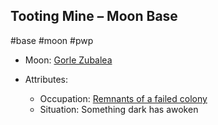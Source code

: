 ## Tooting Mine &ndash; Moon Base

#base #moon #pwp

- Moon: [Gorle Zubalea](../../../Gaming/StarsWithoutNumber/PiratesWithoutPlunder/Gorle%20Zubalea%20-%20Moon.md)

- Attributes:
   -   Occupation: [Remnants of a failed colony](../../../Gaming/StarsWithoutNumber/Failed%20Colonies.md)
   -   Situation: Something dark has awoken

